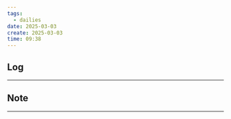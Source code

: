 ```yaml
---
tags:
  - dailies
date: 2025-03-03
create: 2025-03-03
time: 09:38
---
```

## Log
---


## Note
---

